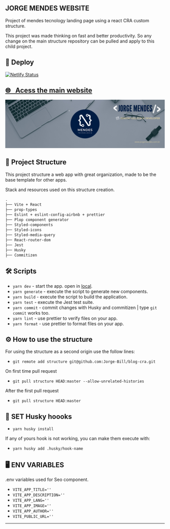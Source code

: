 ## JORGE MENDES WEBSITE

Project of mendes tecnology landing page using a react CRA custom structure.

This project was made thinking on fast and better productivity. So any change on the main structure repository can be pulled and apply to this child project.

## 💫 Deploy

[![Netlify Status](https://api.netlify.com/api/v1/badges/4649d379-760f-4e2e-a11d-df09216e019b/deploy-status)](https://app.netlify.com/sites/landing-mendestech/deploys)

## <a href="https://jorgemendes.com.br/"> 🌐 &nbsp; Acess the main website </a>

<p align="center">
  <a href="https://jorgemendes.com.br/">
    <img src="https://raw.githubusercontent.com/Jorge-Bill/Jorge-Bill/master/assets/jorge.png">
  </a>
</p>

## 🚀 Project Structure

This project structure a web app with great organization, made to be the base template for other apps.

Stack and resources used on this structure creation.

    .
    ├── Vite + React
    ├── prop-types
    ├── Eslint + eslint-config-airbnb + prettier
    ├── Plop component generator
    ├── Styled-components
    ├── Styled-icons
    ├── Styled-media-query
    ├── React-router-dom
    ├── Jest
    ├── Husky
    ├── Commitizen

## 🛠 Scripts

- `yarn dev` - start the app. open in [local](http://localhost:3000).
- `yarn generate` - execute the script to generate new components.
- `yarn build` - execute the script to build the application.
- `yarn test` - execute the Jest test suite.
- `yarn commit` - commit changes with Husky and commitizen | type `git commit` works too.
- `yarn lint` - use prettier to verify files on your app.
- `yarn format` - use prettier to format files on your app.

## ⚙️ How to use the structure

For using the structure as a second origin use the follow lines:

- `git remote add structure git@github.com:Jorge-Bill/blog-cra.git`

On first time pull request

- `git pull structure HEAD:master --allow-unrelated-histories`

After the first pull request

- `git pull structure HEAD:master`

## 💾 SET Husky hoooks

- `yarn husky install`

If any of yours hook is not working, you can make them execute with:

- `yarn husky add .husky/hook-name`

## 🖥 ENV VARIABLES

.env variables used for Seo component.

- `VITE_APP_TITLE=''`
- `VITE_APP_DESCRIPTION=''`
- `VITE_APP_LANG=''`
- `VITE_APP_IMAGE=''`
- `VITE_APP_AUTHOR=''`
- `VITE_PUBLIC_URL=''`

---
